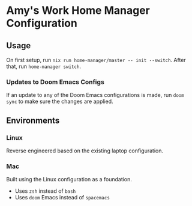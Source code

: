# Amy's Work Home Manager Configuration

## Usage

On first setup, run `nix run home-manager/master -- init --switch`. After that,
run `home-manager switch`.

### Updates to Doom Emacs Configs

If an update to any of the Doom Emacs configurations is made, run `doom sync` to
make sure the changes are applied.

## Environments

### Linux

Reverse engineered based on the existing laptop configuration.

### Mac

Built using the Linux configuration as a foundation.

- Uses `zsh` instead of `bash`
- Uses `doom` Emacs instead of `spacemacs`
